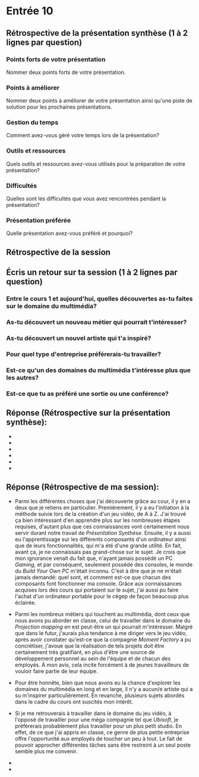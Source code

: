 # Entrée 10
## Rétrospective de la présentation synthèse (1 à 2 lignes par question)

### Points forts de votre présentation 
Nommer deux points forts de votre présentation.

### Points à améliorer
Nommer deux points à améliorer de votre présentation ainsi qu'une piste de solution pour les prochaines présentations. 

### Gestion du temps
Comment avez-vous géré votre temps lors de la présentation?

### Outils et ressources
Quels outils et ressources avez-vous utilisés pour la préparation de votre présentation?

### Difficultés
Quelles sont les difficultés que vous avez rencontrées pendant la présentation?

### Présentation préférée
Quelle présentation avez-vous préféré et pourquoi?

## Rétrospective de la session
## Écris un retour sur ta session (1 à 2 lignes par question)

### Entre le cours 1 et aujourd'hui, quelles découvertes as-tu faites sur le domaine du multimédia? 

### As-tu découvert un nouveau métier qui pourrait t'intéresser? 

### As-tu découvert un nouvel artiste qui t'a inspiré? 

### Pour quel type d'entreprise préférerais-tu travailler? 

### Est-ce qu'un des domaines du multimédia t'intéresse plus que les autres? 

### Est-ce que tu as préféré une sortie ou une conférence?

## Réponse (Rétrospective sur la présentation synthèse):
-


-


-


-


-


-


## Réponse (Rétrospective de ma session):
- Parmi les différentes choses que j'ai découverte grâce au cour, il y en a deux que je retiens en particulier. Premièrement, il y a eu l'initiation à la méthode suivie lors de la création d'un jeu vidéo, de A à Z. J'ai trouvé ça bien intéressant d'en apprendre plus sur les nombreuses étapes requises, d'autant plus que ces connaissances vont certainement nous servir durant notre travail de *Présentation Synthèse*. Ensuite, il y a aussi eu l'apprentissage sur les différents composants d'un ordinateur ainsi que de leurs fonctionnalités, qui m'a été d'une grande utilité. En fait, avant ça, je ne connaissais pas grand-chose sur le sujet. Je crois que mon ignorance venait du fait que, n'ayant jamais possédé un PC *Gaming*, et par conséquent, seulement possédé des consoles, le monde du *Build Your Own PC* m'était inconnu. C'est à dire que je ne m'était jamais demandé: quel sont, et comment est-ce que chacun des composants font fonctionner ma console. Grâce aux connaissances acquises lors des cours qui portaient sur le sujet, j'ai aussi pu faire l'achat d'un ordinateur portable pour le cégep de façon beaucoup plus éclairée.


- Parmi les nombreux métiers qui touchent au multimédia, dont ceux que nous avons pu aborder en classe, celui de travailler dans le domaine du *Projection mapping* en est peut-être un qui pourrait m'intéresser. Malgré que dans le futur, j'aurais plus tendance à me diriger vers le jeu vidéo, après avoir constater qu'est-ce que la compagnie *Moment Factory* a pu concrétiser, j'avoue que la réalisation de tels projets doit être certainement très gratifiant, en plus d'être une source de développement personnel au sein de l'équipe et de chacun des employés. À mon avis, cela incite forcément à de jeunes travailleurs de vouloir faire partie de leur équipe. 


- Pour être honnête, bien que nous avons eu la chance d'explorer les domaines du multimédia en long et en large, il n'y a aucun/e artiste qui a su m'inspirer particulièrement. En revanche, plusieurs sujets abordés dans le cadre du cours ont suscités mon intérêt. 


- Si je me retrouverais à travailler dans le domaine du jeu vidéo, à l'opposé de travailler pour une méga compagnie tel que *Ubisoft*, je préfèrerais probablement plus travailler pour un plus petit studio. En effet, de ce que j'ai appris en classe, ce genre de plus petite entreprise offre l'opportunité aux employés de toucher un peu à tout. Le fait de pouvoir approcher différentes tâches sans être restreint à un seul poste semble plus me convenir. 


-


-
